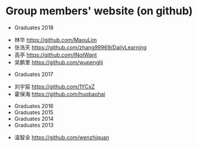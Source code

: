 # Group members' website (on github)
+ Graduates 2018
 - 林华 https://github.com/MaouLim
 - 张浩天 https://github.com/zhang99969/DailyLearning
 - 高亭 https://github.com/INotWant
 - 吴鹏里 https://github.com/wupenglii
+ Graduates 2017
 - 刘宇宸 https://github.com/1YCxZ
 - 霍保海 https://github.com/huobaohai
+ Graduates 2016
+ Graduates 2015
+ Graduates 2014
+ Graduates 2013
 - 温智全 https://github.com/wenzhiquan
